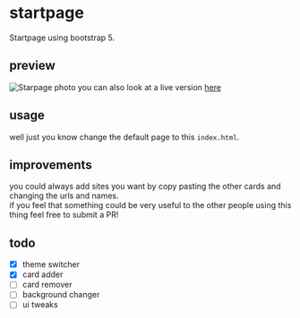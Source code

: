 # startpage
Startpage using bootstrap 5.
## preview
![Starpage photo](http://i.imgur.com/5l244Xj.png)
you can also look at a live version [here](https://mickethespike.github.io/startpage/)
## usage
well just you know change the default page to this `index.html`.
## improvements
you could always add sites you want by copy pasting the other cards and changing the urls and names.<br>
if you feel that something could be very useful to the other people using this thing feel free to submit a PR!

## todo
- [x] theme switcher
- [x] card adder
- [ ] card remover
- [ ] background changer
- [ ] ui tweaks
